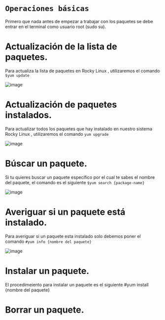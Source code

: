# `Operaciones básicas`

Primero que nada antes de empezar a trabajar con los paquetes se debe entrar en el terminal como usuario root (sudo su).

# Actualización de la lista de paquetes.

Para actualiza la lista de paquetes en Rocky Linux , utilizaremos el comando `$yum update`

![image](https://user-images.githubusercontent.com/45163813/217208764-22c6670c-5ab8-4333-bddd-2d7ff09aaf21.PNG)

# Actualización de paquetes instalados.

Para actualizar todos los paquetes que hay instalado en nuestro sistema Rocky Linux , utilizaremos el comando `yum upgrade`

![image](https://user-images.githubusercontent.com/45163813/217213243-823cf50d-54c7-435b-825c-081f3e32048e.PNG)

# Búscar un paquete.

Si tu quieres buscar un paquete específico por el cual te sabes el nombre del paquete, el comando es el siguiente `$yum search {package-name}`

![image](https://user-images.githubusercontent.com/114906861/217234226-909570a7-286f-4116-9bc4-4dc538efc69f.PNG)

# Averiguar si un paquete está instalado.

Para averiguar si un paquete esta instalado solo debemos poner el comando `#yum info {nombre del paquete}`

![image](https://user-images.githubusercontent.com/114906861/217235890-16099635-9270-4329-b7c4-1e2f6880b164.PNG)

# Instalar un paquete.

El procedimeiento para instalar un paquete es el siguiente #yum install {nombre del paquete}



# Borrar un paquete.
